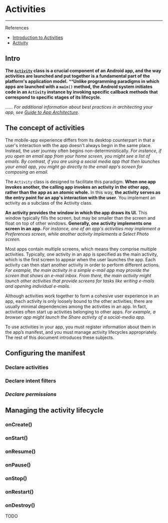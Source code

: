 # Activities

---

References

- [Introduction to Activities](https://developer.android.com/guide/components/activities/intro-activities)
- [Activity](https://developer.android.com/reference/android/app/Activity)

## Intro

**The [`Activity`](https://developer.android.com/reference/android/app/Activity) class is a crucial component of an Android app, and the way activities are launched and put together is a fundamental part of the platform's application model.**
****Unlike programming paradigms in which apps are launched with a `main()` method, the Android system initiates code in an `Activity` instance by invoking specific callback methods that correspond to specific stages of its lifecycle.**

…… _For additional information about best practices in architecting your app, see [Guide to App Architecture](https://developer.android.com/topic/libraries/architecture/guide)._

## The concept of activities

The mobile-app experience differs from its desktop counterpart in that a user's interaction with the app doesn't always begin in the same place.
Instead, the user journey often begins non-deterministically.
_For instance, if you open an email app from your home screen, you might see a list of emails._
_By contrast, if you are using a social media app that then launches your email app, you might go directly to the email app's screen for composing an email._

The `Activity` class is designed to facilitate this paradigm.
**When one app invokes another, the calling app invokes an activity in the other app, rather than the app as an atomic whole.**
In this way, **the activity serves as the entry point for an app's interaction with the user**.
You implement an activity as a subclass of the Activity class.

**An activity provides the window in which the app draws its UI.**
This window typically fills the screen, but may be smaller than the screen and float on top of other windows.
**Generally, one activity implements one screen in an app.**
_For instance, one of an app's activities may implement a Preferences screen, while another activity implements a Select Photo screen._

Most apps contain multiple screens, which means they comprise multiple activities.
Typically, one activity in an app is specified as the main activity, which is the first screen to appear when the user launches the app.
Each activity can then start another activity in order to perform different actions.
_For example, the main activity in a simple e-mail app may provide the screen that shows an e-mail inbox._
_From there, the main activity might launch other activities that provide screens for tasks like writing e-mails and opening individual e-mails._

Although activities work together to form a cohesive user experience in an app, each activity is only loosely bound to the other activities; there are usually minimal dependencies among the activities in an app.
In fact, activities often start up activities belonging to other apps.
_For example, a browser app might launch the Share activity of a social-media app._

To use activities in your app, you must register information about them in the app’s manifest, and you must manage activity lifecycles appropriately.
The rest of this document introduces these subjects.

## Configuring the manifest

### Declare activities

### Declare intent filters

### _Declare permissions_

## Managing the activity lifecycle

### onCreate()

### onStart()

### onResume()

### onPause()

### onStop()

### onRestart()

### onDestroy()

TODO
